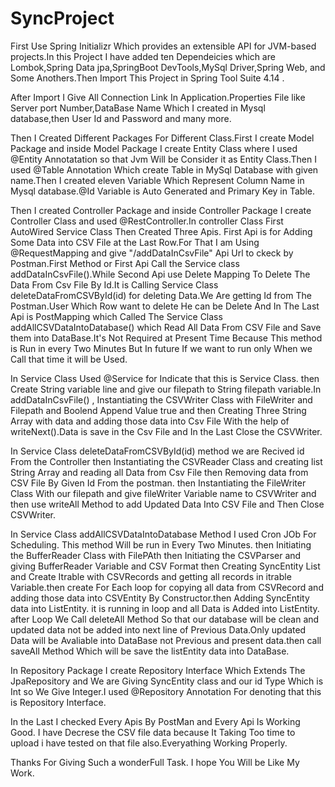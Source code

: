 # SyncProject
First Use Spring Initializr Which provides an extensible API for JVM-based projects.In this Project I have added  ten Dependeicies which
are Lombok,Spring Data jpa,SpringBoot DevTools,MySql Driver,Spring Web, and Some Anothers.Then Import This Project in Spring
Tool Suite 4.14 .

After Import I Give All Connection Link In Application.Properties File like Server port Number,DataBase Name Which I created in Mysql
database,then User Id and Password and many more. 

Then I Created Different Packages For Different Class.First I create Model Package and inside Model Package I create Entity Class
where I used @Entity Annotatation so that Jvm Will be Consider it as Entity Class.Then I used @Table Annotation Which create Table
in MySql Database with given name.Then I created eleven Variable Which Represent Column Name in Mysql database.@Id Variable is Auto
Generated and Primary Key in Table. 

Then I created Controller Package and inside Controller Package I create Controller Class and used @RestController.In controller Class 
First AutoWired Service Class Then Created Three Apis. First Api is for Adding Some Data into CSV File at the Last Row.For That I am 
Using @RequestMapping and give "/addDataInCsvFile" Api Url to ckeck by Postman.First Method or First Api Call the Service class 
addDataInCsvFile().While Second Api use Delete Mapping To Delete The Data From Csv File By Id.It is Calling Service Class 
deleteDataFromCSVById(id) for deleting Data.We Are getting Id from The Postman.User Which Row want to delete He can be Delete
 And In The Last Api is PostMapping  which Called The Service Class addAllCSVDataIntoDatabase() which Read All Data From CSV File
 and Save them into DataBase.It's Not Required at Present Time Because This method is Run in every Two  Minutes But In future If we 
want to run only When we Call that time it will be Used.

In Service Class Used @Service for Indicate that this is Service Class. then Create String variable line and give our filepath to String 
filepath variable.In addDataInCsvFile() , Instantiating the CSVWriter Class with FileWriter and Filepath and Boolend Append Value true 
and then Creating Three String Array with data and adding those data into Csv File With the help of writeNext().Data is save in the Csv
File and In the Last Close the CSVWriter.

In Service Class deleteDataFromCSVById(id)  method we are Recived id From the Controller then Instantiating the CSVReader Class 
and creating list String Array and reading all Data from Csv File then Removing data from CSV File By Given Id From the postman.
then Instantiating the FileWriter Class With our filepath and give fileWriter Variable name to CSVWriter and then use writeAll Method 
to add Updated Data Into CSV File and Then Close CSVWriter.

In Service Class addAllCSVDataIntoDatabase Method I used Cron JOb For Scheduling. This method Will be run in Every Two Minutes.
then Initiating the BufferReader Class with FilePAth then Initiating the CSVParser and giving BufferReader Variable and CSV Format
then Creating SyncEntity List and Create Itrable with CSVRecords and getting all records in itrable Variable.then create For Each loop
for copying all data from CSVRecord and adding those data into CSVEntity By Constructor.then Adding SyncEntity data into ListEntity.
it is running in loop and all Data is Added into ListEntity. after Loop We Call deleteAll Method So that our database will be clean and
updated data not be added into next line of Previous Data.Only updated Data will be Avaliable into DataBase not Previous and present 
data.then call saveAll Method Which will be save the listEntity data into DataBase.

In Repository Package I create Repository Interface Which Extends The JpaRepository and We are Giving SyncEntity class and our 
id Type Which is Int so We Give Integer.I used @Repository Annotation For denoting that this is Repository Interface.

In the Last I checked Every Apis By PostMan and Every Api Is Working Good. I have Decrese the CSV file data because It Taking Too
time to upload i have tested on that file also.Everyathing Working Properly.

Thanks For Giving Such a wonderFull Task. I hope You Will be Like My Work.

